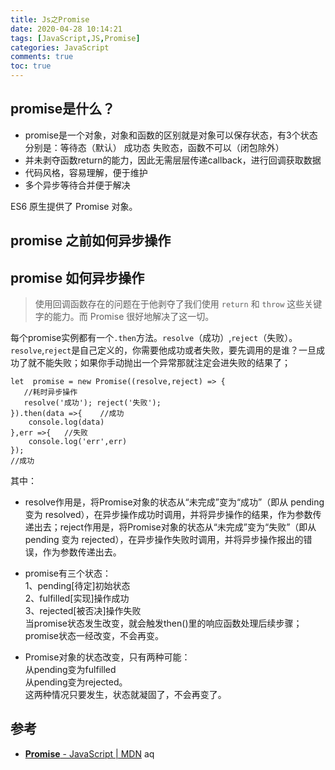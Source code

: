 ```yaml
---
title: Js之Promise
date: 2020-04-28 10:14:21
tags: [JavaScript,JS,Promise]
categories: JavaScript
comments: true
toc: true
---
```


## promise是什么？

- promise是一个对象，对象和函数的区别就是对象可以保存状态，有3个状态分别是：等待态（默认） 成功态 失败态，函数不可以（闭包除外）
- 并未剥夺函数return的能力，因此无需层层传递callback，进行回调获取数据
- 代码风格，容易理解，便于维护
- 多个异步等待合并便于解决

ES6 原生提供了 Promise 对象。

<!-- more -->

## promise 之前如何异步操作


## promise 如何异步操作

> 使用回调函数存在的问题在于他剥夺了我们使用 `return` 和 `throw` 这些关键字的能力。而 Promise 很好地解决了这一切。

每个promise实例都有一个`.then`方法。`resolve`（成功）,`reject`（失败）。
`resolve`,`reject`是自己定义的，你需要他成功或者失败，要先调用的是谁？一旦成功了就不能失败；如果你手动抛出一个异常那就注定会进失败的结果了；

``` JS
let  promise = new Promise((resolve,reject) => {
   //耗时异步操作
   resolve('成功'); reject('失败');
}).then(data =>{    //成功
    console.log(data)
},err =>{   //失败
    console.log('err',err)
});
//成功
```

其中：

- resolve作用是，将Promise对象的状态从“未完成”变为“成功”（即从 pending 变为 resolved），在异步操作成功时调用，并将异步操作的结果，作为参数传递出去；reject作用是，将Promise对象的状态从“未完成”变为“失败”（即从 pending 变为 rejected），在异步操作失败时调用，并将异步操作报出的错误，作为参数传递出去。

- promise有三个状态：<br>   1、pending[待定]初始状态<br>   2、fulfilled[实现]操作成功<br>   3、rejected[被否决]操作失败<br>   当promise状态发生改变，就会触发then()里的响应函数处理后续步骤；<br>   promise状态一经改变，不会再变。

- Promise对象的状态改变，只有两种可能：<br>   从pending变为fulfilled<br>   从pending变为rejected。<br>   这两种情况只要发生，状态就凝固了，不会再变了。


## 参考

- [**Promise** - JavaScript | MDN](https://developer.mozilla.org/en-US/docs/Web/JavaScript/Reference/Global_Objects/Promise)  aq